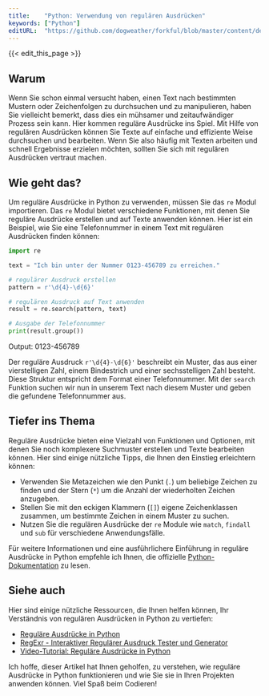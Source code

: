 ```yaml
---
title:    "Python: Verwendung von regulären Ausdrücken"
keywords: ["Python"]
editURL:  "https://github.com/dogweather/forkful/blob/master/content/de/python/using-regular-expressions.md"
---
```


{{< edit_this_page >}}

## Warum

Wenn Sie schon einmal versucht haben, einen Text nach bestimmten Mustern oder Zeichenfolgen zu durchsuchen und zu manipulieren, haben Sie vielleicht bemerkt, dass dies ein mühsamer und zeitaufwändiger Prozess sein kann. Hier kommen reguläre Ausdrücke ins Spiel. Mit Hilfe von regulären Ausdrücken können Sie Texte auf einfache und effiziente Weise durchsuchen und bearbeiten. Wenn Sie also häufig mit Texten arbeiten und schnell Ergebnisse erzielen möchten, sollten Sie sich mit regulären Ausdrücken vertraut machen.

## Wie geht das?

Um reguläre Ausdrücke in Python zu verwenden, müssen Sie das `re` Modul importieren. Das `re` Modul bietet verschiedene Funktionen, mit denen Sie reguläre Ausdrücke erstellen und auf Texte anwenden können. Hier ist ein Beispiel, wie Sie eine Telefonnummer in einem Text mit regulären Ausdrücken finden können:

```Python
import re

text = "Ich bin unter der Nummer 0123-456789 zu erreichen."

# regulärer Ausdruck erstellen
pattern = r'\d{4}-\d{6}'

# regulären Ausdruck auf Text anwenden
result = re.search(pattern, text)

# Ausgabe der Telefonnummer
print(result.group())
```
Output: 0123-456789

Der reguläre Ausdruck `r'\d{4}-\d{6}'` beschreibt ein Muster, das aus einer vierstelligen Zahl, einem Bindestrich und einer sechsstelligen Zahl besteht. Diese Struktur entspricht dem Format einer Telefonnummer. Mit der `search` Funktion suchen wir nun in unserem Text nach diesem Muster und geben die gefundene Telefonnummer aus.

## Tiefer ins Thema

Reguläre Ausdrücke bieten eine Vielzahl von Funktionen und Optionen, mit denen Sie noch komplexere Suchmuster erstellen und Texte bearbeiten können. Hier sind einige nützliche Tipps, die Ihnen den Einstieg erleichtern können:

- Verwenden Sie Metazeichen wie den Punkt (`.`) um beliebige Zeichen zu finden und der Stern (`*`) um die Anzahl der wiederholten Zeichen anzugeben.
- Stellen Sie mit den eckigen Klammern (`[]`) eigene Zeichenklassen zusammen, um bestimmte Zeichen in einem Muster zu suchen.
- Nutzen Sie die regulären Ausdrücke der `re` Module wie `match`, `findall` und `sub` für verschiedene Anwendungsfälle.

Für weitere Informationen und eine ausführlichere Einführung in reguläre Ausdrücke in Python empfehle ich Ihnen, die offizielle [Python-Dokumentation](https://docs.python.org/3/howto/regex.html) zu lesen.

## Siehe auch

Hier sind einige nützliche Ressourcen, die Ihnen helfen können, Ihr Verständnis von regulären Ausdrücken in Python zu vertiefen:

- [Reguläre Ausdrücke in Python](https://docs.python.org/3/howto/regex.html)
- [RegExr - Interaktiver Regulärer Ausdruck Tester und Generator](https://regexr.com/)
- [Video-Tutorial: Reguläre Ausdrücke in Python](https://www.youtube.com/watch?v=K8L6KVGG-7o)

Ich hoffe, dieser Artikel hat Ihnen geholfen, zu verstehen, wie reguläre Ausdrücke in Python funktionieren und wie Sie sie in Ihren Projekten anwenden können. Viel Spaß beim Codieren!
